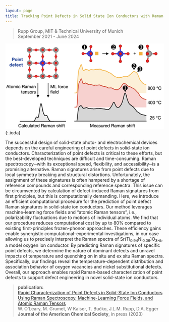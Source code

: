 ```yaml
---
layout: page
title: Tracking Point Defects in Solid State Ion Conductors with Raman Spectroscopy
---
```


> Rupp Group, MIT & Technical University of Munich  
> September 2021 - June 2024

![raman toc figure](raman.png){:.ioda}


The successful design of solid-state photo- and electrochemical devices depends on the careful engineering of point defects in solid-state ion conductors. Characterization of point defects is critical to these efforts, but the best-developed techniques are difficult and time-consuming. Raman spectroscopy─with its exceptional speed, flexibility, and accessibility─is a promising alternative. Raman signatures arise from point defects due to local symmetry breaking and structural distortions. Unfortunately, the assignment of these signatures is often hampered by a shortage of reference compounds and corresponding reference spectra. This issue can be circumvented by calculation of defect-induced Raman signatures from first principles, but this is computationally demanding. Here, we introduce an efficient computational procedure for the prediction of point defect Raman signatures in solid-state ion conductors. Our method leverages machine-learning force fields and “atomic Raman tensors”, i.e., polarizability fluctuations due to motions of individual atoms. We find that our procedure reduces computational cost by up to 80% compared to existing first-principles frozen-phonon approaches. These efficiency gains enable synergistic computational–experimental investigations, in our case allowing us to precisely interpret the Raman spectra of Sr(Ti<sub>0.94</sub>Ni<sub>0.06</sub>)O<sub>3-δ</sub>, a model oxygen ion conductor. By predicting Raman signatures of specific point defects, we determine the nature of dominant defects and unravel impacts of temperature and quenching on in situ and ex situ Raman spectra. Specifically, our findings reveal the temperature-dependent distribution and association behavior of oxygen vacancies and nickel substitutional defects. Overall, our approach enables rapid Raman-based characterization of point defects to support defect engineering in novel solid-state ion conductors.

> **publication:**   
> <a href = "https://pubs.acs.org/doi/full/10.1021/jacs.4c07812" target = "_blank">Rapid Characterization of Point Defects in Solid-State Ion Conductors Using Raman Spectroscopy, Machine-Learning Force Fields, and Atomic Raman Tensors</a>  
>  W. O’Leary, M. Grumet, W Kaiser, T. Bučko, J.L.M. Rupp, D.A. Egger  
> **Journal of the American Chemical Society**, in press (2023) 

